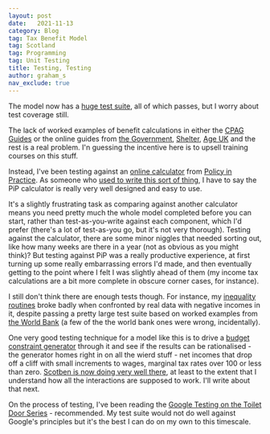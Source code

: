 ```yaml
---
layout: post
date:   2021-11-13
category: Blog
tag: Tax Benefit Model
tag: Scotland
tag: Programming
tag: Unit Testing
title: Testing, Testing 
author: graham_s
nav_exclude: true
---
```


The model now has a [huge test suite](https://github.com/grahamstark/ScottishTaxBenefitModel.jl/tree/master/test), all of which passes, but I worry about test coverage still. 

<!--more-->

The lack of worked examples of benefit calculations in either the [CPAG Guides](https://cpag.org.uk/shop/cpag-titles/welfare-benefits-tax-credits-handbook-202122) or the online guides from [the Government](https://www.gov.uk/browse/benefits), [Shelter](https://scotland.shelter.org.uk/), [Age UK](https://www.ageuk.org.uk/information-advice/money-legal/benefits-entitlements/) and the rest is a real problem. I'n guessing the incentive here is to upsell training courses on this stuff.

Instead, I've been testing against an [online calculator](https://policyinpractice.co.uk/benefit-budgeting-calculator/) from [Policy in Practice](https://policyinpractice.co.uk). As someone who [used to write this sort of thing](https://www.virtual-worlds.scot/demonstrations/), I have to say the PiP calculator is really very well designed and easy to use. 

It's a slightly frustrating task as comparing against another calculator means you need pretty much the whole model completed before you can start, rather than test-as-you-write against each component, which I'd prefer (there's a lot of test-as-you go, but it's not very thorough). Testing against the calculator, there are some minor niggles that needed sorting out, like how many weeks are there in a year (not as obvious as you might think)? But testing against PiP was a really productive experience, at first turning up some really embarrassing errors I'd made, and then eventually getting to the point where I felt I was slightly ahead of them (my income tax calculations are a bit more complete in obscure corner cases, for instance).

I still don't think there are enough tests though. For instance, my [inequality routines](https://github.com/grahamstark/PovertyAndInequalityMeasures.jl) broke badly when confronted by real data with negative incomes in it, despite passing a pretty large test suite based on worked examples from [the World Bank](http://documents.worldbank.org/curated/en/488081468157174849/Handbook-on-poverty-and-inequality) (a few of the the world bank ones were wrong, incidentally).

One very good testing technique for a model like this is to drive a [budget constraint generator](https://github.com/grahamstark/BudgetConstraints.jl) through it and see if the results can be rationalised - the generator homes right in on all the wierd stuff - net incomes that drop off a cliff with small increments to wages, marginal tax rates over 100 or less than zero. [Scotben is now doing very well there](https://stb.virtual-worlds.scot/bcd/), at least to the extent that I understand how all the interactions are supposed to work. I'll write about that next.

On the process of testing, I've been reading the [Google Testing on the Toilet Door Series](https://testing.googleblog.com/2007/01/introducing-testing-on-toilet.html) - recommended. My test suite would not do well against Google's principles but it's the best I can do on my own to this timescale.
